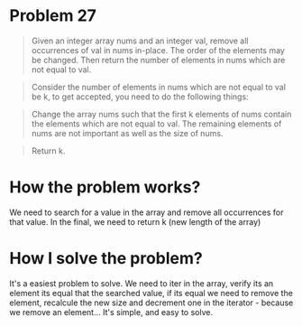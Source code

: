 # Problem 27

> Given an integer array nums and an integer val, remove all occurrences of val in nums in-place. The order of the elements may be changed. Then return the number of elements in nums which are not equal to val.

> Consider the number of elements in nums which are not equal to val be k, to get accepted, you need to do the following things:

> Change the array nums such that the first k elements of nums contain the elements which are not equal to val. The remaining elements of nums are not important as well as the size of nums.

> Return k.

# How the problem works?

We need to search for a value in the array and remove all occurrences for that value. In the final, we need to return k (new length of the array)

# How I solve the problem?

It's a easiest problem to solve. We need to iter in the array, verify its an element its equal that the searched value, if its equal we need to remove the element, recalcule the new size and decrement one in the iterator - because we remove an element... It's simple, and easy to solve.
